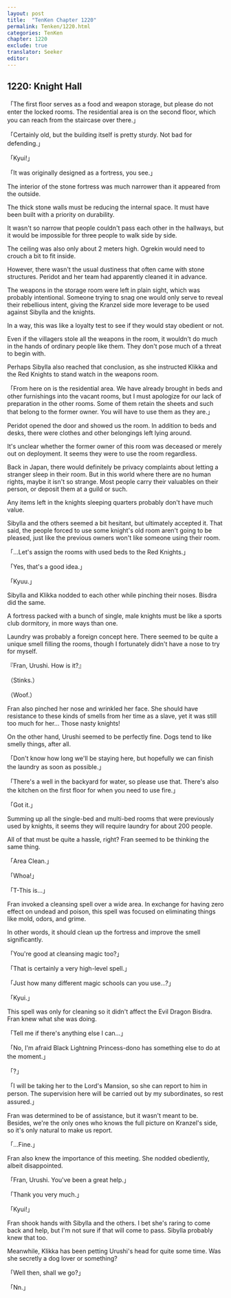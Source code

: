 ```yaml
---
layout: post
title:  "TenKen Chapter 1220"
permalink: Tenken/1220.html
categories: TenKen
chapter: 1220
exclude: true
translator: Seeker
editor: 
---
```

<h2>1220: Knight Hall</h2>

「The first floor serves as a food and weapon storage, but please do not enter the locked rooms. The residential area is on the second floor, which you can reach from the staircase over there.」

「Certainly old, but the building itself is pretty sturdy. Not bad for defending.」

「Kyui!」

「It was originally designed as a fortress, you see.」

The interior of the stone fortress was much narrower than it appeared from the outside.

The thick stone walls must be reducing the internal space. It must have been built with a priority on durability.

It wasn't so narrow that people couldn't pass each other in the hallways, but it would be impossible for three people to walk side by side.

The ceiling was also only about 2 meters high. Ogrekin would need to crouch a bit to fit inside.

However, there wasn't the usual dustiness that often came with stone structures. Peridot and her team had apparently cleaned it in advance.

The weapons in the storage room were left in plain sight, which was probably intentional. Someone trying to snag one would only serve to reveal their rebellious intent, giving the Kranzel side more leverage to be used against Sibylla and the knights.

In a way, this was like a loyalty test to see if they would stay obedient or not.

Even if the villagers stole all the weapons in the room, it wouldn't do much in the hands of ordinary people like them. They don't pose much of a threat to begin with.

Perhaps Sibylla also reached that conclusion, as she instructed Klikka and the Red Knights to stand watch in the weapons room.

「From here on is the residential area. We have already brought in beds and other furnishings into the vacant rooms, but I must apologize for our lack of preparation in the other rooms. Some of them retain the sheets and such that belong to the former owner. You will have to use them as they are.」

Peridot opened the door and showed us the room. In addition to beds and desks, there were clothes and other belongings left lying around.

It's unclear whether the former owner of this room was deceased or merely out on deployment. It seems they were to use the room regardless.

Back in Japan, there would definitely be privacy complaints about letting a stranger sleep in their room. But in this world where there are no human rights, maybe it isn't so strange. Most people carry their valuables on their person, or deposit them at a guild or such.

Any items left in the knights sleeping quarters probably don't have much value.

Sibylla and the others seemed a bit hesitant, but ultimately accepted it. That said, the people forced to use some knight's old room aren't going to be pleased, just like the previous owners won't like someone using their room.

「...Let's assign the rooms with used beds to the Red Knights.」

「Yes, that's a good idea.」

「Kyuu.」

Sibylla and Klikka nodded to each other while pinching their noses. Bisdra did the same.

A fortress packed with a bunch of single, male knights must be like a sports club dormitory, in more ways than one.

Laundry was probably a foreign concept here. There seemed to be quite a unique smell filling the rooms, though I fortunately didn't have a nose to try for myself.

『Fran, Urushi. How is it?』

（Stinks.）

（Woof.）

Fran also pinched her nose and wrinkled her face. She should have resistance to these kinds of smells from her time as a slave, yet it was still too much for her... Those nasty knights!

On the other hand, Urushi seemed to be perfectly fine. Dogs tend to like smelly things, after all.

「Don't know how long we'll be staying here, but hopefully we can finish the laundry as soon as possible.」

「There's a well in the backyard for water, so please use that. There's also the kitchen on the first floor for when you need to use fire.」

「Got it.」

Summing up all the single-bed and multi-bed rooms that were previously used by knights, it seems they will require laundry for about 200 people.

All of that must be quite a hassle, right? Fran seemed to be thinking the same thing.

「Area Clean.」

「Whoa!」

「T-This is...」

Fran invoked a cleansing spell over a wide area. In exchange for having zero effect on undead and poison, this spell was focused on eliminating things like mold, odors, and grime.

In other words, it should clean up the fortress and improve the smell significantly.

「You're good at cleansing magic too?」

「That is certainly a very high-level spell.」

「Just how many different magic schools can you use...?」

「Kyui.」

This spell was only for cleaning so it didn't affect the Evil Dragon Bisdra. Fran knew what she was doing.

「Tell me if there's anything else I can...」

「No, I'm afraid Black Lightning Princess-dono has something else to do at the moment.」

「?」

「I will be taking her to the Lord's Mansion, so she can report to him in person. The supervision here will be carried out by my subordinates, so rest assured.」

Fran was determined to be of assistance, but it wasn't meant to be. Besides, we're the only ones who knows the full picture on Kranzel's side, so it's only natural to make us report.

「...Fine.」

Fran also knew the importance of this meeting. She nodded obediently, albeit disappointed.

「Fran, Urushi. You've been a great help.」

「Thank you very much.」

「Kyui!」

Fran shook hands with Sibylla and the others. I bet she's raring to come back and help, but I'm not sure if that will come to pass. Sibylla probably knew that too.

Meanwhile, Klikka has been petting Urushi's head for quite some time. Was she secretly a dog lover or something?

「Well then, shall we go?」

「Nn.」



